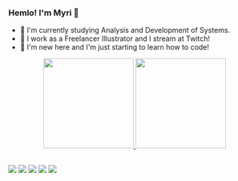 ### Hemlo! I'm Myri 💚

- 🌱 I'm currently studying Analysis and Development of Systems.
- 🌵 I work as a Freelancer Illustrator and I stream at Twitch!
- 💚 I'm new here and I'm just starting to learn how to code!

<div align="center">
  <a href="https://github.com/Myriowo">
  <img height="180em" src="https://github-readme-stats.vercel.app/api?username=myriowo&show_icons=true&theme=onedark&include_all_commits=true&count_private=true"/>
  <img height="180em" src="https://github-readme-stats.vercel.app/api/top-langs/?username=myriowo&layout=compact&langs_count=7&theme=onedark"/>
</div>
  
 ##
  
<div> 
  <a href="youtube.com/c/Myrilin" target="_blank"><img src="https://img.shields.io/badge/YouTube-FF0000?style=for-the-badge&logo=youtube&logoColor=white" target="_blank"></a>
 	<a href="https://www.twitch.tv/myrilin" target="_blank"><img src="https://img.shields.io/badge/Twitch-9146FF?style=for-the-badge&logo=twitch&logoColor=white" target="_blank"></a>
 <a href="https://discord.gg/DKVycyYPT9" target="_blank"><img src="https://img.shields.io/badge/Discord-7289DA?style=for-the-badge&logo=discord&logoColor=white" target="_blank"></a> 
  <a href="https://discord.gg/DKVycyYPT9" target="_blank"><img src="https://img.shields.io/badge/-LinkedIn-%230077B5?style=for-the-badge&logo=linkedin&logoColor=white" target="_blank"></a> 
  <a href = "mailto:myricontact@gmail.com"><img src="https://img.shields.io/badge/-Gmail-%23333?style=for-the-badge&logo=gmail&logoColor=white" target="_blank"></a>

 
</div>

